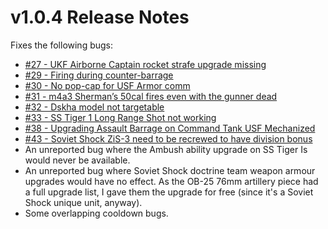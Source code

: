 # v1.0.4 Release Notes

Fixes the following bugs:

- [#27 - UKF Airborne Captain rocket strafe upgrade missing](https://github.com/Stoklomolvi/Spearhead-Public/issues/27)
- [#29 - Firing during counter-barrage](https://github.com/Stoklomolvi/Spearhead-Public/issues/29)
- [#30 - No pop-cap for USF Armor comm](https://github.com/Stoklomolvi/Spearhead-Public/issues/30)
- [#31 - m4a3 Sherman’s 50cal fires even with the gunner dead](https://github.com/Stoklomolvi/Spearhead-Public/issues/31)
- [#32 - Dskha model not targetable](https://github.com/Stoklomolvi/Spearhead-Public/issues/32)
- [#33 - SS Tiger 1 Long Range Shot not working](https://github.com/Stoklomolvi/Spearhead-Public/issues/33)
- [#38 - Upgrading Assault Barrage on Command Tank USF Mechanized](https://github.com/Stoklomolvi/Spearhead-Public/issues/38)
- [#43 - Soviet Shock ZiS-3 need to be recrewed to have division bonus](https://github.com/Stoklomolvi/Spearhead-Public/issues/43)
- An unreported bug where the Ambush ability upgrade on SS Tiger Is would never be available.
- An unreported bug where Soviet Shock doctrine team weapon armour upgrades would have no effect. As the OB-25 76mm artillery piece had a full upgrade list, I gave them the upgrade for free (since it's a Soviet Shock unique unit, anyway).
- Some overlapping cooldown bugs.
